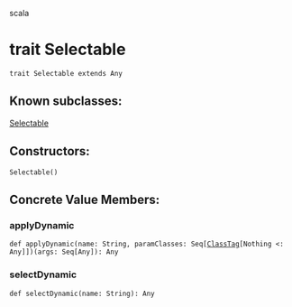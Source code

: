 scala
# trait Selectable

<pre><code class="language-scala" >trait Selectable extends Any</pre></code>
## Known subclasses:
<a href="./reflect/Selectable.md">Selectable</a>
## Constructors:
<pre><code class="language-scala" >Selectable()</pre></code>

## Concrete Value Members:
### applyDynamic
<pre><code class="language-scala" >def applyDynamic(name: String, paramClasses: Seq[<a href="./reflect/ClassTag.md">ClassTag</a>[Nothing <: Any]])(args: Seq[Any]): Any</pre></code>

### selectDynamic
<pre><code class="language-scala" >def selectDynamic(name: String): Any</pre></code>

